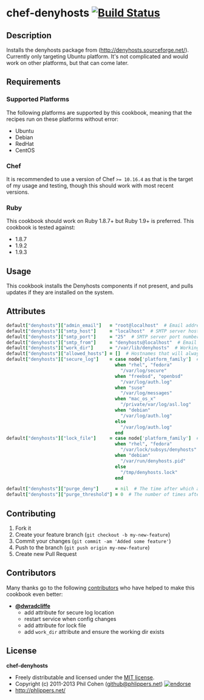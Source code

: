 # chef-denyhosts [![Build Status](https://travis-ci.org/phlipper/chef-denyhosts.png?branch=master)](https://travis-ci.org/phlipper/chef-denyhosts)

## Description

Installs the denyhosts package from (http://denyhosts.sourceforge.net/). Currently only targeting Ubuntu platform. It's not complicated and would work on other platforms, but that can come later.


## Requirements

### Supported Platforms

The following platforms are supported by this cookbook, meaning that the recipes run on these platforms without error:

* Ubuntu
* Debian
* RedHat
* CentOS

### Chef

It is recommended to use a version of Chef `>= 10.16.4` as that is the target of my usage and testing, though this should work with most recent versions.

### Ruby

This cookbook should work on Ruby 1.8.7+ but Ruby 1.9+ is preferred. This cookbook is tested against:

* 1.8.7
* 1.9.2
* 1.9.3


## Usage

This cookbook installs the Denyhosts components if not present, and pulls updates if they are installed on the system.


## Attributes

```ruby
default["denyhosts"]["admin_email"]   = "root@localhost"  # Email address that will receive notifications.
default["denyhosts"]["smtp_host"]     = "localhost"  # SMTP server hostname to use for outgoing mail.
default["denyhosts"]["smtp_port"]     = "25"  # SMTP server port number to use for outgoing mail.
default["denyhosts"]["smtp_from"]     = "denyhosts@localhost"  # Email address that will be used to send outgoing mail.
default["denyhosts"]["work_dir"]      = "/var/lib/denyhosts"  # Working dir for denyhosts daemon.
default["denyhosts"]["allowed_hosts"] = []  # Hostnames that will always be allowed to connect.
default["denyhosts"]["secure_log"]    = case node['platform_family']  # The log file that contains sshd logging info.
                                        when "rhel", "fedora"
                                          "/var/log/secure"
                                        when "freebsd", "openbsd"
                                          "/var/log/auth.log"
                                        when "suse"
                                          "/var/log/messages"
                                        when "mac_os_x"
                                          "/private/var/log/asl.log"
                                        when "debian"
                                          "/var/log/auth.log"
                                        else
                                          "/var/log/auth.log"
                                        end
default["denyhosts"]["lock_file"]     = case node['platform_family']  # The pid file for the denyhosts daemon.
                                        when "rhel", "fedora"
                                          "/var/lock/subsys/denyhosts"
                                        when "debian"
                                          "/var/run/denyhosts.pid"
                                        else
                                          "/tmp/denyhosts.lock"
                                        end

default["denyhosts"]["purge_deny"]      = nil  # The time after which a denial should be removed.
default["denyhosts"]["purge_threshold"] = 0  # The number of times after which a denial becomes permanent.
```


## Contributing

1. Fork it
2. Create your feature branch (`git checkout -b my-new-feature`)
3. Commit your changes (`git commit -am 'Added some feature'`)
4. Push to the branch (`git push origin my-new-feature`)
5. Create new Pull Request


## Contributors

Many thanks go to the following [contributors](https://github.com/phlipper/chef-denyhosts/graphs/contributors) who have helped to make this cookbook even better:

* **[@dwradcliffe](https://github.com/dwradcliffe)**
    * add attribute for secure log location
    * restart service when config changes
    * add attribute for lock file
    * add `work_dir` attribute and ensure the working dir exists


## License

**chef-denyhosts**

* Freely distributable and licensed under the [MIT license](http://phlipper.mit-license.org/2011-2013/license.html).
* Copyright (c) 2011-2013 Phil Cohen (github@phlippers.net) [![endorse](http://api.coderwall.com/phlipper/endorsecount.png)](http://coderwall.com/phlipper)
* http://phlippers.net/
